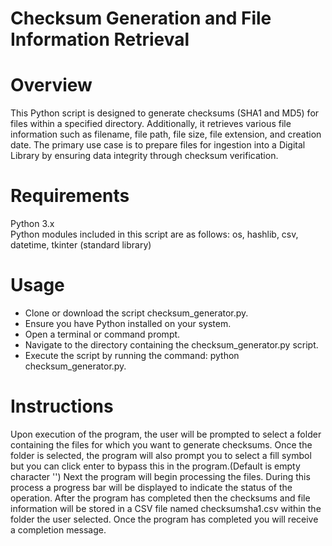 # Checksum Generation and File Information Retrieval
# Overview
This Python script is designed to generate checksums (SHA1 and MD5) for files within a specified directory. Additionally, it retrieves various file information such as filename, file path, file size, file extension, and creation date. The primary use case is to prepare files for ingestion into a Digital Library by ensuring data integrity through checksum verification.

# Requirements
  Python 3.x  
  Python modules included in this script are as follows: os, hashlib, csv, datetime, tkinter (standard library)
  
# Usage
- Clone or download the script checksum_generator.py.
- Ensure you have Python installed on your system.
- Open a terminal or command prompt.
- Navigate to the directory containing the checksum_generator.py script.
- Execute the script by running the command: python checksum_generator.py.
# Instructions
Upon execution of the program, the user will be prompted to select a folder containing the files for which you want to generate checksums.
Once the folder is selected, the program will also prompt you to select a fill symbol but you can click enter to bypass this in the program.(Default is empty character '')  Next the program will begin processing the files.
During this process a progress bar will be displayed to indicate the status of the operation. 
After the program has completed then the checksums and file information will be stored in a CSV file named checksumsha1.csv within the folder the user selected.
Once the program has completed you will receive a completion message.
